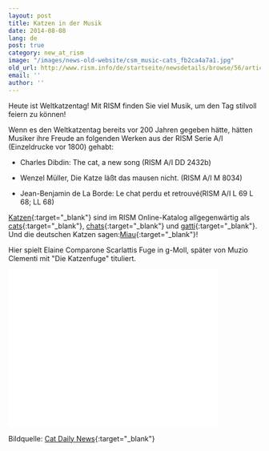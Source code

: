 ```yaml
---
layout: post
title: Katzen in der Musik
date: 2014-08-08
lang: de
post: true
category: new_at_rism
image: "/images/news-old-website/csm_music-cats_fb2ca4a7a1.jpg"
old_url: http://www.rism.info/de/startseite/newsdetails/browse/56/article/64/cats-in-music.html
email: ''
author: ''
---
```


Heute ist Weltkatzentag! Mit RISM finden Sie viel Musik, um den Tag stilvoll feiern zu können!

Wenn es den Weltkatzentag bereits vor 200 Jahren gegeben hätte, hätten Musiker ihre Freude an folgenden Werken aus der RISM Serie A/I (Einzeldrucke vor 1800) gehabt:

- Charles Dibdin: The cat, a new song (RISM A/I DD 2432b)

- Wenzel Müller, Die Katze läßt das mausen nicht. (RISM A/I M 8034)

- Jean-Benjamin de La Borde: Le chat perdu et retrouvé(RISM A/I L 69 L 68; LL 68)

[Katzen](https://opac.rism.info/metaopac/search.do?methodToCall=submitButtonCall&methodToCallParameter=submitSearch&refine=false&searchCategories%5B0%5D=-1&searchString%5B0%5D=Katzen&combinationOperator%5B1%5D=NOT&searchCategories%5B1%5D=100&searchString%5B1%5D=katzer&combinationOperator%5B2%5D=AND&searchCategories%5B2%5D=100&searchString%5B2%5D=&combinationOperator%5B3%5D=AND&searchCategories%5B3%5D=6015&searchString%5B3%5D=&searchHistoryCombinationOperator=AND&searchHistory=&submitButtonCall_submitSearch=Suchen&searchRestrictionValue1%5B0%5D=&searchRestrictionID%5B0%5D=14&searchRestrictionValue1%5B1%5D=&searchRestrictionID%5B1%5D=13){:target="_blank"} sind im RISM Online-Katalog allgegenwärtig als [cats](https://opac.rism.info/search?View=rism&q=cats){:target="_blank"}, [chats](https://opac.rism.info/search?View=rism&q=chats){:target="_blank"} und [gatti](https://opac.rism.info/search?id=270002292&db=251&View=rism){:target="_blank"}. Und die deutschen Katzen sagen:[Miau](https://opac.rism.info/search?View=rism&q=miau){:target="_blank"}!


Hier spielt Elaine Comparone Scarlattis Fuge in g-Moll, später von Muzio Clementi mit "Die Katzenfuge" tituliert.

<iframe width="420" height="315" src="//www.youtube.com/embed/CbW1nNBqVnI" frameborder="0" allowfullscreen></iframe>

Bildquelle: [Cat Daily News](http://catdailynews.com/2013/11/classical-music-for-cats/){:target="_blank"}